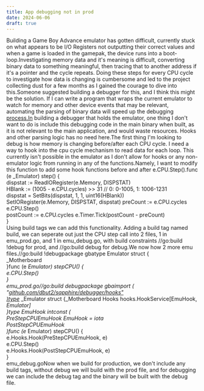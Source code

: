 ```yaml
---
title: App debugging not in prod
date: 2024-06-06
draft: true
---
```

Building a Game Boy Advance emulator has gotten difficult, currently stuck on what appears to be I/O Registers not outputting their correct values and when a game is loaded in the gamepak, the device runs into a boot-loop.Investigating memory data and it's meaning is difficult, converting binary data to something meaningful, then tracing that to another address if it's a pointer and the cycle repeats. Doing these steps for every CPU cycle to investigate how data is changing is cumbersome and led to the project collecting dust for a few months as I gained the courage to dive into this.Someone suggested building a debugger for this, and I think this might be the solution. If I can write a program that wraps the current emulator to watch for memory and other device events that may be relevant, automating the parsing of binary data will speed up the debugging [process.In](http://process.In) building a debugger that holds the emulator, one thing I don't want to do is include this debugging code in the main binary when built, as it is not relevant to the main application, and would waste resources. Hooks and other parsing logic has no need here.The first thing I'm looking to debug is how memory is changing before/after each CPU cycle. I need a way to hook into the cpu cycle mechanism to read data for each loop. This currently isn't possible in the emulator as I don't allow for hooks or any non-emulator logic from running in any of the functions.Namely, I want to modify this function to add some hook functions before and after e.CPU.Step().func (e _Emulator) step() {  
dispstat := ReadIORegister(e.Memory, DISPSTAT)  
HBlank := (1005 - e.CPU.cycles) >> 31 // 0: 0-1005, 1: 1006-1231  
dispstat = SetBits(dispstat, 1, 1, uint16(HBlank))  
SetIORegister(e.Memory, DISPSTAT, dispstat) preCount := e.CPU.cycles  
e.CPU.Step()  
postCount := e.CPU.cycles e.Timer.Tick(postCount - preCount)  
}  
Using build tags we can add this functionality. Adding a build tag named build, we can seperate out just the CPU step call into 2 files, 1 in emu\_prod.go, and 1 in emu\_debug.go, with build constraints //go:build !debug for prod, and //go:build debug for debug.We now how 2 more emu files.//go:build !debugpackage gbatype Emulator struct {  
_Motherboard  
}func (e _Emulator) stepCPU() {  
e.CPU.Step()  
}  
emu\_prod.go//go:build debugpackage gbaimport (  
"_[_github.com/dbut2/sapphire/debugger/hooks"  
)type_](http://github.com/dbut2/sapphire/debugger/hooks"￼\)type) _Emulator struct {_Motherboard Hooks hooks.HookService\[EmuHook, _Emulator\]  
}type EmuHook intconst (  
PreStepCPUEmuHook EmuHook = iota  
PostStepCPUEmuHook  
)func (e_ Emulator) stepCPU() {  
e.Hooks.Hook(PreStepCPUEmuHook, e)  
e.CPU.Step()  
e.Hooks.Hook(PostStepCPUEmuHook, e)  
}  
emu\_debug.goNow when we build for production, we don't include any build tags, without debug we will build with the prod file, and for debugging we can include the debug tag and the binary will be built with the debug file.